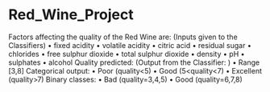 # Red_Wine_Project
 
Factors affecting the quality of the Red Wine are: (Inputs given to the Classifiers)
•	fixed acidity
•	volatile acidity
•	citric acid
•	residual sugar
•	chlorides
•	free sulphur dioxide
•	total sulphur dioxide
•	density
•	pH
•	sulphates
•	alcohol
Quality predicted: (Output from the Classifier: )
•	Range [3,8]
Categorical output: 
•	Poor (quality<5)
•	Good (5<quality<7)
•	Excellent (quality>7)
Binary classes:
•	Bad (quality=3,4,5)
•	Good (quality=6,7,8)
